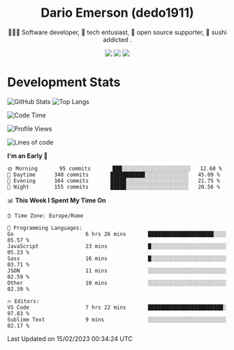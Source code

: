 <div align="center">
  
# Dario Emerson (dedo1911)
👨🏼‍💻 Software developer, 🔧 tech entusiast, 🙌 open source supporter, 🍣 sushi addicted .

[![](https://img.shields.io/badge/-Linkedin-informational?style=for-the-badge&logo=linkedin&logoColor=white&color=2867B2)](http://linkedin.com/in/dedo1911)
[![](https://img.shields.io/badge/-Telegram-informational?style=for-the-badge&logo=telegram&logoColor=white&color=0088cc)](https://t.me/dedo1911)
[![](https://img.shields.io/badge/-Facebook-informational?style=for-the-badge&logo=facebook&logoColor=white&color=3b5998)](https://fb.com/dedo1911)

</div>

# Development Stats

![GitHub Stats](https://github-readme-stats.vercel.app/api?username=dedo1911&hide=&count_private=true&title_color=84cc16&text_color=ffffff&icon_color=84cc16&bg_color=1c1917&hide_border=true&border_radius=0&show_icons=true)
![Top Langs](https://github-readme-stats.vercel.app/api/top-langs/?username=dedo1911&theme=chartreuse-dark&layout=compact)

<!--START_SECTION:waka-->
![Code Time](http://img.shields.io/badge/Code%20Time-1%2C262%20hrs%208%20mins-blue)

![Profile Views](http://img.shields.io/badge/Profile%20Views-0-blue)

![Lines of code](https://img.shields.io/badge/From%20Hello%20World%20I%27ve%20Written-53%20Thousand%20lines%20of%20code-blue)

**I'm an Early 🐤** 

```text
🌞 Morning       95 commits       ███░░░░░░░░░░░░░░░░░░░░░░   12.60 % 
🌆 Daytime      340 commits       ███████████░░░░░░░░░░░░░░   45.09 % 
🌃 Evening      164 commits       █████░░░░░░░░░░░░░░░░░░░░   21.75 % 
🌙 Night        155 commits       █████░░░░░░░░░░░░░░░░░░░░   20.56 % 

```


📊 **This Week I Spent My Time On** 

```text
⌚︎ Time Zone: Europe/Rome

💬 Programming Languages: 
Go                       6 hrs 26 mins       █████████████████████░░░░   85.57 % 
JavaScript               23 mins             █░░░░░░░░░░░░░░░░░░░░░░░░   05.23 % 
Sass                     16 mins             █░░░░░░░░░░░░░░░░░░░░░░░░   03.71 % 
JSON                     11 mins             ░░░░░░░░░░░░░░░░░░░░░░░░░   02.59 % 
Other                    10 mins             ░░░░░░░░░░░░░░░░░░░░░░░░░   02.39 % 

🔥 Editors: 
VS Code                  7 hrs 22 mins       ████████████████████████░   97.83 % 
Sublime Text             9 mins              ░░░░░░░░░░░░░░░░░░░░░░░░░   02.17 % 

```


 Last Updated on 15/02/2023 00:34:24 UTC
<!--END_SECTION:waka-->

<!--
**dedo1911/dedo1911** is a ✨ _special_ ✨ repository because its `README.md` (this file) appears on your GitHub profile.

Here are some ideas to get you started:

- 🔭 I’m currently working on ...
- 🌱 I’m currently learning ...
- 👯 I’m looking to collaborate on ...
- 🤔 I’m looking for help with ...
- 💬 Ask me about ...
- 📫 How to reach me: ...
- 😄 Pronouns: ...
- ⚡ Fun fact: ...
-->
